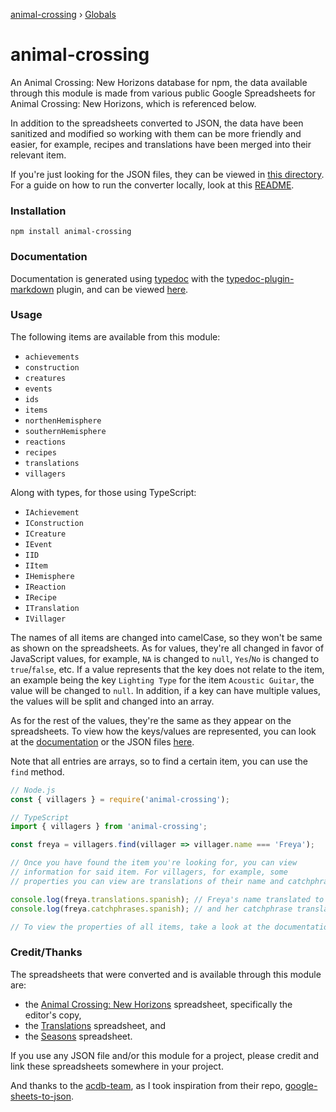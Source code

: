 [animal-crossing](README.md) › [Globals](globals.md)

# animal-crossing

An Animal Crossing: New Horizons database for npm, the data available through this module is made from various public Google Spreadsheets for Animal Crossing: New Horizons, which is referenced below.

In addition to the spreadsheets converted to JSON, the data have been sanitized and modified so working with them can be more friendly and easier, for example, recipes and translations have been merged into their relevant item.

If you're just looking for the JSON files, they can be viewed in [this directory](https://github.com/Norviah/animal-crossing/tree/master/json). For a guide on how to run the converter locally, look at this [README](https://github.com/Norviah/animal-crossing/blob/master/CONVERT.md).

### Installation

```
npm install animal-crossing
```

### Documentation

Documentation is generated using [typedoc](https://www.npmjs.com/package/typedoc) with the [typedoc-plugin-markdown](https://www.npmjs.com/package/typedoc-plugin-markdown) plugin, and can be viewed [here](https://github.com/Norviah/animal-crossing/tree/master/module/docs).

### Usage

The following items are available from this module:
  - `achievements`
  - `construction`
  - `creatures`
  - `events`
  - `ids`
  - `items`
  - `northenHemisphere`
  - `southernHemisphere`
  - `reactions`
  - `recipes`
  - `translations`
  - `villagers`

Along with types, for those using TypeScript:
  - `IAchievement`
  - `IConstruction`
  - `ICreature`
  - `IEvent`
  - `IID`
  - `IItem`
  - `IHemisphere`
  - `IReaction`
  - `IRecipe`
  - `ITranslation`
  - `IVillager`

The names of all items are changed into camelCase, so they won't be same as shown on the spreadsheets. As for values, they're all changed in favor of JavaScript values, for example, `NA` is changed to `null`, `Yes`/`No` is changed to `true`/`false`, etc. If a value represents that the key does not relate to the item, an example being the key `Lighting Type` for the item `Acoustic Guitar`, the value will be changed to `null`. In addition, if a key can have multiple values, the values will be split and changed into an array.

As for the rest of the values, they're the same as they appear on the spreadsheets. To view how the keys/values are represented, you can look at the [documentation](https://github.com/Norviah/animal-crossing/tree/master/module/docs) or the JSON files [here](https://github.com/Norviah/animal-crossing/tree/master/json).

Note that all entries are arrays, so to find a certain item, you can use the `find` method.

```javascript
// Node.js
const { villagers } = require('animal-crossing');

// TypeScript
import { villagers } from 'animal-crossing';

const freya = villagers.find(villager => villager.name === 'Freya');

// Once you have found the item you're looking for, you can view
// information for said item. For villagers, for example, some
// properties you can view are translations of their name and catchphrase.

console.log(freya.translations.spanish); // Freya's name translated to Spanish,
console.log(freya.catchphrases.spanish); // and her catchphrase translated as well.

// To view the properties of all items, take a look at the documentation or the JSON files itself.
```

### Credit/Thanks

The spreadsheets that were converted and is available through this module are:
  - the [Animal Crossing: New Horizons](https://docs.google.com/spreadsheets/d/1mo7myqHry5r_TKvakvIhHbcEAEQpSiNoNQoIS8sMpvM/edit#gid=1397507627) spreadsheet, specifically the editor's copy,
  - the [Translations](https://tinyurl.com/acnh-translations) spreadsheet, and
  - the [Seasons](https://tinyurl.com/acnh-calendar) spreadsheet.

If you use any JSON file and/or this module for a project, please credit and link these spreadsheets somewhere in your project.

And thanks to the [acdb-team](https://github.com/acdb-team), as I took inspiration from their repo, [google-sheets-to-json](https://github.com/acdb-team/google-sheets-to-json).
